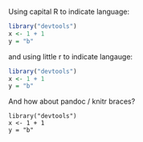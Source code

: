


Using capital R to indicate language:

```R
library("devtools")
x <- 1 + 1
y = "b"
```


and using little r to indicate langauge:


```r
library("devtools")
x <- 1 + 1
y = "b"
```

And how about pandoc / knitr braces?

```{R }
library("devtools")
x <- 1 + 1
y = "b"
```



